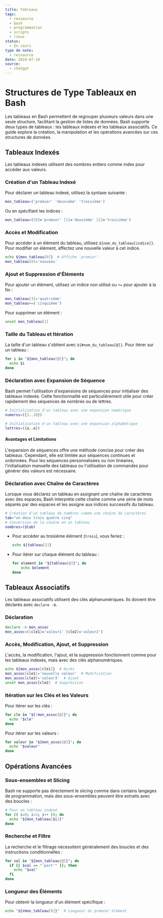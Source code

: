 ```yaml
---
title: Tableaux
tags:
  - ressource
  - bash
  - programmation
  - scripts
  - linux
status:
  - En cours
type de note:
  - ressource
date: 2024-07-10
source:
  - chatgpt
---
```

# Structures de Type Tableaux en Bash


Les tableaux en Bash permettent de regrouper plusieurs valeurs dans une seule structure, facilitant la gestion de listes de données. Bash supporte deux types de tableaux : les tableaux indexés et les tableaux associatifs. Ce guide explore la création, la manipulation et les opérations avancées sur ces structures de données.

## Tableaux Indexés

Les tableaux indexés utilisent des nombres entiers comme index pour accéder aux valeurs.

### Création d'un Tableau Indexé

Pour déclarer un tableau indexé, utilisez la syntaxe suivante :

```bash
mon_tableau=('premier' 'deuxième' 'troisième')
```

Ou en spécifiant les indices :

```bash
mon_tableau=([0]='premier' [1]='deuxième' [2]='troisième')
```

### Accès et Modification

Pour accéder à un élément du tableau, utilisez `${nom_du_tableau[indice]}`. Pour modifier un élément, affectez une nouvelle valeur à cet indice.

```bash
echo ${mon_tableau[0]}  # Affiche 'premier'
mon_tableau[0]='nouveau'
```

### Ajout et Suppression d'Éléments

Pour ajouter un élément, utilisez un indice non utilisé ou `+=` pour ajouter à la fin :

```bash
mon_tableau[3]='quatrième'
mon_tableau+=('cinquième')
```

Pour supprimer un élément :

```bash
unset mon_tableau[1]
```

### Taille du Tableau et Itération

La taille d'un tableau s'obtient avec `${#nom_du_tableau[@]}`. Pour itérer sur un tableau :

```bash
for i in "${mon_tableau[@]}"; do
  echo $i
done
```

### Déclaration avec Expansion de Séquence

Bash permet l'utilisation d'expansions de séquences pour initialiser des tableaux indexés. Cette fonctionnalité est particulièrement utile pour créer rapidement des séquences de nombres ou de lettres.

```bash
# Initialisation d'un tableau avec une expansion numérique
numeros=({1..10})

# Initialisation d'un tableau avec une expansion alphabétique
lettres=({a..e})
```

#### Avantages et Limitations

L'expansion de séquences offre une méthode concise pour créer des tableaux. Cependant, elle est limitée aux séquences continues et ordonnées. Pour les séquences personnalisées ou non linéaires, l'initialisation manuelle des tableaux ou l'utilisation de commandes pour générer des valeurs est nécessaire.

### Déclaration avec Chaîne de Caractères

Lorsque vous déclarez un tableau en assignant une chaîne de caractères avec des espaces, Bash interprète cette chaîne comme une série de mots séparés par des espaces et les assigne aux indices successifs du tableau.

```bash
# Création d'un tableau de nombres comme une chaîne de caractères
tab="un deux trois quatre cinq"
# Conversion de la chaîne en un tableau
nombres=($tab)
```
- Pour accéder au troisième élément (`trois`), vous feriez :

    ```bash
    echo ${tableau[2]}
    ```
- Pour itérer sur chaque élément du tableau :

    ```bash
    for element in "${tableau[@]}"; do
        echo $element
    done
    ```


## Tableaux Associatifs

Les tableaux associatifs utilisent des clés alphanumériques. Ils doivent être déclarés avec `declare -A`.

### Déclaration

```bash
declare -A mon_assoc
mon_assoc=([cle1]='valeur1' [cle2]='valeur2')
```

### Accès, Modification, Ajout, et Suppression

L'accès, la modification, l'ajout, et la suppression fonctionnent comme pour les tableaux indexés, mais avec des clés alphanumériques.

```bash
echo ${mon_assoc[cle1]}  # Accès
mon_assoc[cle1]='nouvelle valeur'  # Modification
mon_assoc[cle3]='valeur3'  # Ajout
unset mon_assoc[cle2]  # Suppression
```

### Itération sur les Clés et les Valeurs

Pour itérer sur les clés :

```bash
for cle in "${!mon_assoc[@]}"; do
  echo "$cle"
done
```

Pour itérer sur les valeurs :

```bash
for valeur in "${mon_assoc[@]}"; do
  echo "$valeur"
done
```

## Opérations Avancées

### Sous-ensembles et Slicing

Bash ne supporte pas directement le slicing comme dans certains langages de programmation, mais des sous-ensembles peuvent être extraits avec des boucles :

```bash
# Pour un tableau indexé
for (( i=0; i<3; i++ )); do
  echo "${mon_tableau[$i]}"
done
```

### Recherche et Filtre

La recherche et le filtrage nécessitent généralement des boucles et des instructions conditionnelles :

```bash
for val in "${mon_tableau[@]}"; do
  if [[ $val == *'part'* ]]; then
    echo "$val"
  fi
done
```

### Longueur des Éléments

Pour obtenir la longueur d'un élément spécifique :

```bash
echo "${#mon_tableau[0]}"  # Longueur du premier élément
```

